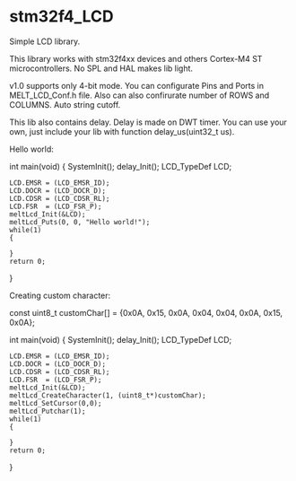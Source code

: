 # stm32f4_LCD
Simple LCD library. 

This library works with stm32f4xx devices and others Cortex-M4 ST microcontrollers.
No SPL and HAL makes lib light.

v1.0 supports only 4-bit mode.
You can configurate Pins and Ports in MELT_LCD_Conf.h file.
Also can also confirurate number of ROWS and COLUMNS.
Auto string cutoff. 

This lib also contains delay. Delay is made on DWT timer. You can use your own, just include your lib with function delay_us(uint32_t us).

Hello world:

int main(void)
{
    SystemInit();
    delay_Init();
    LCD_TypeDef LCD;
    
    LCD.EMSR = (LCD_EMSR_ID);
    LCD.DOCR = (LCD_DOCR_D);
    LCD.CDSR = (LCD_CDSR_RL);
    LCD.FSR  = (LCD_FSR_P);
    meltLcd_Init(&LCD); 
    meltLcd_Puts(0, 0, "Hello world!");
    while(1)
    {
        
    }
    return 0;
}

Creating custom character:

const uint8_t customChar[] = {0x0A, 0x15, 0x0A, 0x04, 0x04, 0x0A, 0x15, 0x0A};

int main(void)
{
    SystemInit();
    delay_Init();
    LCD_TypeDef LCD;
    
    LCD.EMSR = (LCD_EMSR_ID);
    LCD.DOCR = (LCD_DOCR_D);
    LCD.CDSR = (LCD_CDSR_RL);
    LCD.FSR  = (LCD_FSR_P);
    meltLcd_Init(&LCD); 
    meltLcd_CreateCharacter(1, (uint8_t*)customChar);
    meltLcd_SetCursor(0,0);
    meltLcd_Putchar(1);
    while(1)
    {
        
    }
    return 0;
}

